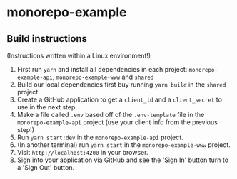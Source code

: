# monorepo-example

## Build instructions

(Instructions written within a Linux environment!)

1. First run `yarn` and install all dependencies in each project: `monorepo-example-api`, `monorepo-example-www` and `shared`
2. Build our local dependencies first buy running `yarn build` in the `shared` project.
3. Create a GitHub application to get a `client_id` and a `client_secret` to use in the next step.
4. Make a file called `.env` based off of the `.env-template` file in the `monorepo-example-api` project (use your client info from the previous step!)
5. Run `yarn start:dev` in the `monorepo-example-api` project.
6. (In another terminal) run `yarn start` in the `monorepo-example-www` project.
7. Visit `http://localhost:4200` in your browser.
8. Sign into your application via GitHub and see the 'Sign In' button turn to a 'Sign Out' button.
